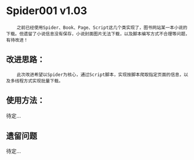 # Spider001 v1.03

        之前已经使用Spider、Book、Page、Script这几个类实现了，图书网站某一本小说的下载。但遗留了小说信息没有保存，小说封面图片无法下载，以及脚本编写方式不合理等问题，有待改进！

## 改进思路：

        此次改进希望以Spider为核心，通过Script脚本，实现按脚本爬取指定页面的信息，以及多线程方式实现批量下载。

## 使用方法：

待定...

## 遗留问题

待定...